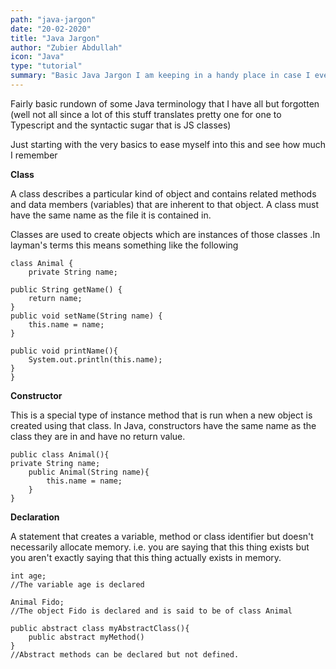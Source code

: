 ```yaml
---
path: "java-jargon"
date: "20-02-2020"
title: "Java Jargon"
author: "Zubier Abdullah"
icon: "Java"
type: "tutorial"
summary: "Basic Java Jargon I am keeping in a handy place in case I ever need it"
---
```


Fairly basic rundown of some Java terminology that I have all but forgotten (well not all since a lot of this stuff translates pretty one for one to Typescript and the syntactic sugar that is JS classes)

Just starting with the very basics to ease myself into this and see how much I remember

**Class**

A class describes a particular kind of object and contains related methods and data members (variables) that are inherent to that object. A class must have the same name as the file it is contained in.

Classes are used to create objects which are instances of those classes .In layman's terms this means something like the following

```
class Animal {
    private String name;

public String getName() {
	return name;
}
public void setName(String name) {
	this.name = name;
}

public void printName(){
    System.out.println(this.name);
}
}
```

**Constructor**

This is a special type of instance method that is run when a new object is created using that class. In Java, constructors have the same name as the class they are in and have no return value.

```
public class Animal(){
private String name;
    public Animal(String name){
        this.name = name;
    }
}
```

**Declaration**

A statement that creates a variable, method or class identifier but doesn't necessarily allocate memory. i.e. you are saying that this thing exists but you aren't exactly saying that this thing actually exists in memory.

```
int age;
//The variable age is declared

Animal Fido;
//The object Fido is declared and is said to be of class Animal

public abstract class myAbstractClass(){
    public abstract myMethod()
}
//Abstract methods can be declared but not defined.
```
